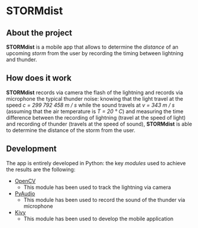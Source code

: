# STORMdist

## About the project
__STORMdist__ is a mobile app that allows to determine the _distance_ of an upcoming _storm_ from the user by recording the timing between lightning and thunder.  

## How does it work
__STORMdist__ records via camera the flash of the lightning and records via microphone the typical thunder noise: knowing that the light travel at the speed _c = 299 792 458 m / s_ while the sound travels at _v = 343 m / s_ (assuming that the air temperature is _T = 20 ° C_) and measuring the time difference between the recording of lightning (travel at the speed of light) and recording of thunder (travels at the speed of sound), __STORMdist__ is able to determine the distance of the storm from the user.

## Development
The app is entirely developed in Python: the key _modules_ used to achieve the results are the following:
 - [OpenCV](https://opencv.org/)
    - This module has been used to track the lightning via camera
 - [PyAudio](https://pypi.org/project/PyAudio/)
    - This module has been used to record the sound of the thunder via microphone
 - [Kivy](https://kivy.org/)
    - This module has been used to develop the mobile application

## 
 


